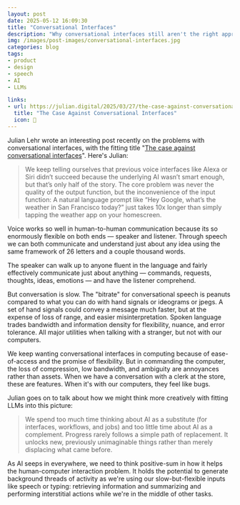 ```yaml
---
layout: post
date: 2025-05-12 16:09:30
title: "Conversational Interfaces"
description: "Why conversational interfaces still aren't the right approach for human-computer interaction."
img: /images/post-images/conversational-interfaces.jpg
categories: blog
tags:
- product
- design
- speech
- AI
- LLMs

links:
- url: https://julian.digital/2025/03/27/the-case-against-conversational-interfaces/
  title: "The Case Against Conversational Interfaces"
  icon: 💬
---
```


Julian Lehr wrote an interesting post recently on the problems with conversational interfaces, with the fitting title "[The case against conversational
interfaces](https://julian.digital/2025/03/27/the-case-against-conversational-interfaces/ "The case against conversational interfaces")". Here's Julian:

> We keep telling ourselves that previous voice interfaces like Alexa or Siri didn’t succeed because the underlying AI wasn’t smart enough, but that’s only half of the story. The core problem was never the quality of the output function, but the inconvenience of the input function: A natural language prompt like “Hey Google, what’s the weather in San Francisco today?” just takes 10x longer than simply tapping the weather app on your homescreen.

Voice works so well in human-to-human communication because its so enormously flexible on both ends — speaker and listener. Through speech we can both communicate and understand just about any idea using the same framework of 26 letters and a couple thousand words.

The speaker can walk up to anyone fluent in the language and fairly effectively communicate just about anything — commands, requests, thoughts, ideas, emotions — and have the listener comprehend.

But conversation is slow. The "bitrate" for conversational speech is peanuts compared to what you can do with hand signals or ideograms or jpegs. A set of hand signals could convey a message much faster, but at the expense of loss of range, and easier misinterpretation. Spoken language trades bandwidth and information density for flexibility, nuance, and error tolerance. All major utilities when talking with a stranger, but not with our computers.

We keep wanting conversational interfaces in computing because of ease-of-access and the promise of flexibility. But in commanding the computer, the
loss of compression, low bandwidth, and ambiguity are annoyances rather than assets. When we have a conversation with a clerk at the store, these are
features. When it's with our computers, they feel like bugs.

Julian goes on to talk about how we might think more creatively with fitting LLMs into this picture:

> We spend too much time thinking about AI as a substitute (for interfaces, workflows, and jobs) and too little time about AI as a complement. Progress rarely follows a simple path of replacement. It unlocks new, previously unimaginable things rather than merely displacing what came before.

As AI seeps in everywhere, we need to think positive-sum in how it helps the human-computer interaction problem. It holds the potential to generate
background threads of activity as we're using our slow-but-flexible inputs like speech or typing: retrieving information and summarizing and
performing interstitial actions while we're in the middle of other tasks.
